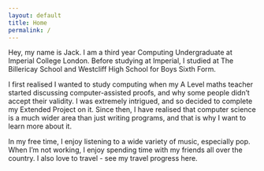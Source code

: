 ```yaml
---
layout: default
title: Home
permalink: /
---
```


Hey, my name is Jack. I am a third year Computing Undergraduate at Imperial College London. Before studying at Imperial, I studied at The Billericay School and Westcliff High School for Boys Sixth Form.

I first realised I wanted to study computing when my A Level maths teacher started discussing computer-assisted proofs, and why some people didn’t accept their validity. I was extremely intrigued, and so decided to complete my Extended Project on it. Since then, I have realised that computer science is a much wider area than just writing programs, and that is why I want to learn more about it.

In my free time, I enjoy listening to a wide variety of music, especially pop. When I’m not working, I enjoy spending time with my friends all over the country. I also love to travel - see my travel progress here.
